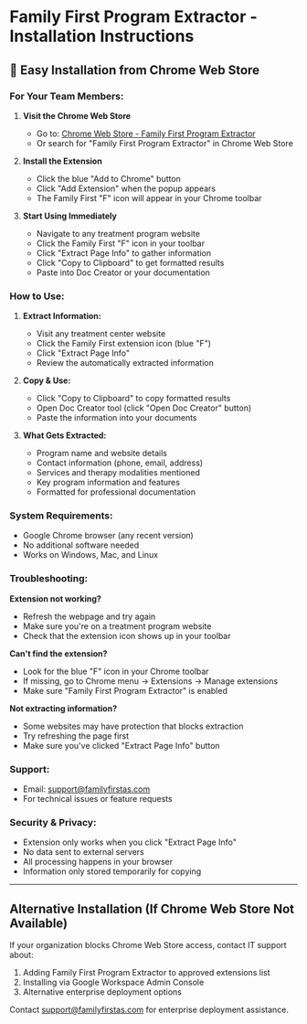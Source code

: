 # Family First Program Extractor - Installation Instructions

## 🎉 Easy Installation from Chrome Web Store

### For Your Team Members:

1. **Visit the Chrome Web Store**
   - Go to: [Chrome Web Store - Family First Program Extractor](https://chrome.google.com/webstore/search/family%20first%20program%20extractor)
   - Or search for "Family First Program Extractor" in Chrome Web Store

2. **Install the Extension**
   - Click the blue "Add to Chrome" button
   - Click "Add Extension" when the popup appears
   - The Family First "F" icon will appear in your Chrome toolbar

3. **Start Using Immediately**
   - Navigate to any treatment program website
   - Click the Family First "F" icon in your toolbar
   - Click "Extract Page Info" to gather information
   - Click "Copy to Clipboard" to get formatted results
   - Paste into Doc Creator or your documentation

### How to Use:

1. **Extract Information:**
   - Visit any treatment center website
   - Click the Family First extension icon (blue "F")
   - Click "Extract Page Info" 
   - Review the automatically extracted information

2. **Copy & Use:**
   - Click "Copy to Clipboard" to copy formatted results
   - Open Doc Creator tool (click "Open Doc Creator" button)
   - Paste the information into your documents

3. **What Gets Extracted:**
   - Program name and website details
   - Contact information (phone, email, address)
   - Services and therapy modalities mentioned
   - Key program information and features
   - Formatted for professional documentation

### System Requirements:
- Google Chrome browser (any recent version)
- No additional software needed
- Works on Windows, Mac, and Linux

### Troubleshooting:

**Extension not working?**
- Refresh the webpage and try again
- Make sure you're on a treatment program website
- Check that the extension icon shows up in your toolbar

**Can't find the extension?**
- Look for the blue "F" icon in your Chrome toolbar
- If missing, go to Chrome menu → Extensions → Manage extensions
- Make sure "Family First Program Extractor" is enabled

**Not extracting information?**
- Some websites may have protection that blocks extraction
- Try refreshing the page first
- Make sure you've clicked "Extract Page Info" button

### Support:
- Email: support@familyfirstas.com
- For technical issues or feature requests

### Security & Privacy:
- Extension only works when you click "Extract Page Info"
- No data sent to external servers
- All processing happens in your browser
- Information only stored temporarily for copying

---

## Alternative Installation (If Chrome Web Store Not Available)

If your organization blocks Chrome Web Store access, contact IT support about:
1. Adding Family First Program Extractor to approved extensions list
2. Installing via Google Workspace Admin Console
3. Alternative enterprise deployment options

Contact support@familyfirstas.com for enterprise deployment assistance.